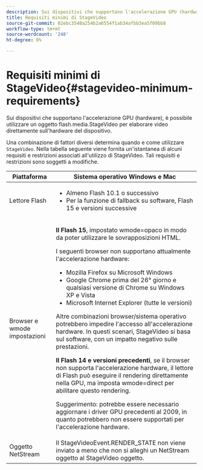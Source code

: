 ```yaml
---
description: Sui dispositivi che supportano l'accelerazione GPU (hardware), è possibile utilizzare un oggetto flash.media.StageVideo per elaborare video direttamente sull'hardware del dispositivo.
title: Requisiti minimi di StageVideo
source-git-commit: 02ebc3548a254b2a6554f1ab34afbb3ea5f09bb8
workflow-type: tm+mt
source-wordcount: '248'
ht-degree: 0%

---
```


# Requisiti minimi di StageVideo{#stagevideo-minimum-requirements}

Sui dispositivi che supportano l&#39;accelerazione GPU (hardware), è possibile utilizzare un oggetto flash.media.StageVideo per elaborare video direttamente sull&#39;hardware del dispositivo.

<!--<a id="section_64DDAA8DB215493E8A7CA6636819D350"></a>-->

Una combinazione di fattori diversi determina quando e come utilizzare `StageVideo`. Nella tabella seguente viene fornita un&#39;istantanea di alcuni requisiti e restrizioni associati all&#39;utilizzo di StageVideo. Tali requisiti e restrizioni sono soggetti a modifiche.

<table id="table_882F4462A5AE47E28A60A39D112164A7"> 
 <thead> 
  <tr> 
   <th colname="col1" class="entry"> Piattaforma </th> 
   <th colname="col2" class="entry"> Sistema operativo Windows e Mac </th> 
  </tr>
 </thead>
 <tbody> 
  <tr> 
   <td colname="col1"> Lettore Flash </td> 
   <td colname="col2"> 
    <ul id="ul_s42_lm2_jp"> 
     <li id="li_308FA9EC206B437A9EE04C29F9480B73">Almeno Flash 10.1 o successivo </li> 
     <li id="li_5898EDB0D12A43389076BCC7F4A27A0A">Per la funzione di fallback su software, Flash 15 e versioni successive </li> 
    </ul> </td> 
  </tr> 
  <tr> 
   <td colname="col1">Browser e <span class="codeph"> wmode</span> impostazioni </td> 
   <td colname="col2"> <p><b>Il Flash 15</b>, impostato <span class="codeph"> wmode=opaco</span> in modo da poter utilizzare le sovrapposizioni HTML. </p> <p>I seguenti browser non supportano attualmente l'accelerazione hardware: 
     <ul id="ul_frv_ykf_jp"> 
      <li id="li_3D407A61FEE042A9B85A6EFACA6D7719">Mozilla Firefox su Microsoft Windows </li> 
      <li id="li_39B85AC352564DA8B86EA826638F1F4B">Google Chrome prima del 26° giorno e qualsiasi versione di Chrome su Windows XP e Vista </li> 
      <li id="li_0042BA6070C849E6B7C4B4BF4333F712">Microsoft Internet Explorer (tutte le versioni) </li> 
     </ul>Altre combinazioni browser/sistema operativo potrebbero impedire l'accesso all'accelerazione hardware. In questi scenari, <span class="codeph"> StageVideo</span> si basa sul software, con un impatto negativo sulle prestazioni. </p> <p><b>Il Flash 14 e versioni precedenti</b>, se il browser non supporta l'accelerazione hardware, il lettore di Flash può eseguire il rendering direttamente nella GPU, ma imposta <span class="codeph"> wmode=direct</span> per abilitare questo rendering. <p>Suggerimento: potrebbe essere necessario aggiornare i driver GPU precedenti al 2009, in quanto potrebbero non essere supportati per l'accelerazione hardware. </p> </p> </td> 
  </tr> 
  <tr> 
   <td colname="col1"> Oggetto NetStream </td> 
   <td colname="col2">Il <span class="codeph"> StageVideoEvent.RENDER_STATE</span> non viene inviato a meno che non si alleghi un <span class="codeph"> NetStream</span> oggetto al <span class="codeph"> StageVideo</span> oggetto. </td> 
  </tr> 
 </tbody> 
</table>
